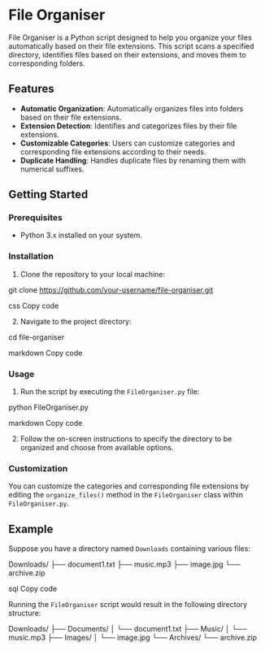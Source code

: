 
# File Organiser

File Organiser is a Python script designed to help you organize your files automatically based on their file extensions. This script scans a specified directory, identifies files based on their extensions, and moves them to corresponding folders.

## Features

- **Automatic Organization**: Automatically organizes files into folders based on their file extensions.
- **Extension Detection**: Identifies and categorizes files by their file extensions.
- **Customizable Categories**: Users can customize categories and corresponding file extensions according to their needs.
- **Duplicate Handling**: Handles duplicate files by renaming them with numerical suffixes.

## Getting Started

### Prerequisites

- Python 3.x installed on your system.

### Installation

1. Clone the repository to your local machine:

git clone https://github.com/your-username/file-organiser.git

css
Copy code

2. Navigate to the project directory:

cd file-organiser

markdown
Copy code

### Usage

1. Run the script by executing the `FileOrganiser.py` file:

python FileOrganiser.py

markdown
Copy code

2. Follow the on-screen instructions to specify the directory to be organized and choose from available options.

### Customization

You can customize the categories and corresponding file extensions by editing the `organize_files()` method in the `FileOrganiser` class within `FileOrganiser.py`.

## Example

Suppose you have a directory named `Downloads` containing various files:

Downloads/
├── document1.txt
├── music.mp3
├── image.jpg
└── archive.zip

sql
Copy code

Running the `FileOrganiser` script would result in the following directory structure:

Downloads/
├── Documents/
│ └── document1.txt
├── Music/
│ └── music.mp3
├── Images/
│ └── image.jpg
└── Archives/
└── archive.zip
